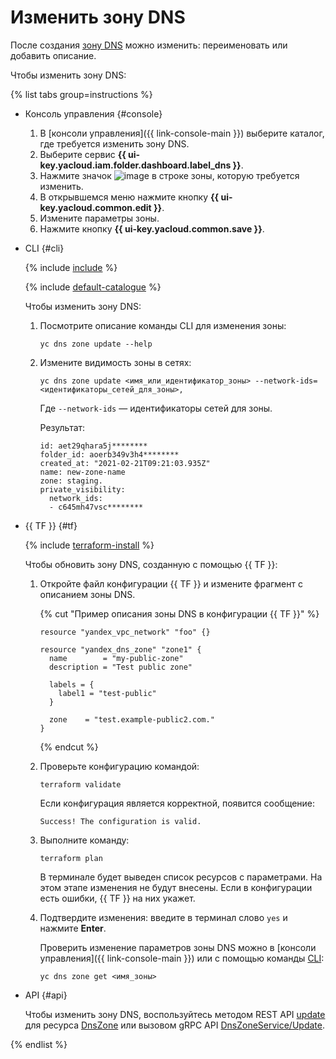 # Изменить зону DNS

После создания [зону DNS](../concepts/dns-zone.md) можно изменить: переименовать или добавить описание.

Чтобы изменить зону DNS:

{% list tabs group=instructions %}

- Консоль управления {#console}

  1. В [консоли управления]({{ link-console-main }}) выберите каталог, где требуется изменить зону DNS.
  1. Выберите сервис **{{ ui-key.yacloud.iam.folder.dashboard.label_dns }}**.
  1. Нажмите значок ![image](../../_assets/console-icons/ellipsis.svg) в строке зоны, которую требуется изменить.
  1. В открывшемся меню нажмите кнопку **{{ ui-key.yacloud.common.edit }}**.
  1. Измените параметры зоны.
  1. Нажмите кнопку **{{ ui-key.yacloud.common.save }}**.

- CLI {#cli}

  {% include [include](../../_includes/cli-install.md) %}

  {% include [default-catalogue](../../_includes/default-catalogue.md) %}

  Чтобы изменить зону DNS:

  1. Посмотрите описание команды CLI для изменения зоны:

     ```
     yc dns zone update --help
     ```

  1. Измените видимость зоны в сетях:

     ```
     yc dns zone update <имя_или_идентификатор_зоны> --network-ids=<идентификаторы_сетей_для_зоны>,
     ```

     Где `--network-ids` — идентификаторы сетей для зоны.

     Результат:

     ```
     id: aet29qhara5j********
     folder_id: aoerb349v3h4********
     created_at: "2021-02-21T09:21:03.935Z"
     name: new-zone-name
     zone: staging.
     private_visibility:
       network_ids:
       - c645mh47vsc********
     ```

- {{ TF }} {#tf}

  {% include [terraform-install](../../_includes/terraform-install.md) %}

  Чтобы обновить зону DNS, созданную с помощью {{ TF }}:

  1. Откройте файл конфигурации {{ TF }} и измените фрагмент с описанием зоны DNS.

     {% cut "Пример описания зоны DNS в конфигурации {{ TF }}" %}
     
     ```hcl
     resource "yandex_vpc_network" "foo" {}
     
     resource "yandex_dns_zone" "zone1" {
       name        = "my-public-zone"
       description = "Test public zone"
     
       labels = {
         label1 = "test-public"
       }
     
       zone    = "test.example-public2.com."
     }
     ```

     {% endcut %}

  1. Проверьте конфигурацию командой:
     ```
     terraform validate
     ```
     
     Если конфигурация является корректной, появится сообщение:
     
     ```
     Success! The configuration is valid.
     ```

  1. Выполните команду:
     ```
     terraform plan
     ```
  
     В терминале будет выведен список ресурсов с параметрами. На этом этапе изменения не будут внесены. Если в конфигурации есть ошибки, {{ TF }} на них укажет.

     
  1. Подтвердите изменения: введите в терминал слово `yes` и нажмите **Enter**.

     Проверить изменение параметров зоны DNS можно в [консоли управления]({{ link-console-main }}) или с помощью команды [CLI](../../cli/quickstart.md):

     ```
     yc dns zone get <имя_зоны>
     ```

- API {#api}

  Чтобы изменить зону DNS, воспользуйтесь методом REST API [update](../api-ref/DnsZone/update.md) для ресурса [DnsZone](../api-ref/DnsZone/index.md) или вызовом gRPC API [DnsZoneService/Update](../api-ref/grpc/dns_zone_service.md#Update).

{% endlist %}
